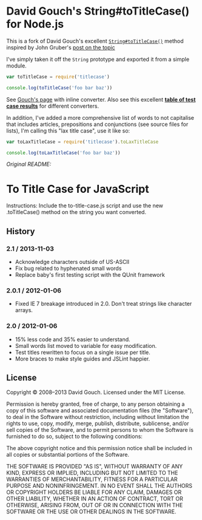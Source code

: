 # David Gouch's String#toTitleCase() for Node.js

This is a fork of David Gouch's excellent [`String#toTitleCase()`](https://github.com/gouch/to-title-case) method inspired by John Gruber's [post on the topic](http://daringfireball.net/2008/08/title_case_update)

I've simply taken it off the `String` prototype and exported it from a simple module.

```js
var toTitleCase = require('titlecase')

console.log(toTitleCase('foo bar baz'))
```

See [Gouch's page](http://individed.com/code/to-title-case/) with inline converter. Also see this excellent **[table of test case results](http://individed.com/code/to-title-case/tests.html)** for different converters.

In addition, I've added a more comprehensive list of words to not capitalise that includes articles, prepositions and conjunctions (see source files for lists), I'm calling this "lax title case", use it like so:


```js
var toLaxTitleCase = require('titlecase').toLaxTitleCase

console.log(toLaxTitleCase('foo bar baz'))
```

*Original README:*

# To Title Case for JavaScript

Instructions: Include the to-title-case.js script and use the new .toTitleCase() method on the string you want converted.

## History
### 2.1 / 2013-11-03
- Acknowledge characters outside of US-ASCII
- Fix bug related to hyphenated small words
- Replace baby's first testing script with the QUnit framework

### 2.0.1 / 2012-01-06

- Fixed IE 7 breakage introduced in 2.0. Don't treat strings like character arrays.

### 2.0 / 2012-01-06

- 15% less code and 35% easier to understand.
- Small words list moved to variable for easy modification.
- Test titles rewritten to focus on a single issue per title.
- More braces to make style guides and JSLint happier.

## License

Copyright © 2008–2013 David Gouch. Licensed under the MIT License.

Permission is hereby granted, free of charge, to any person obtaining a copy
of this software and associated documentation files (the "Software"), to deal
in the Software without restriction, including without limitation the rights
to use, copy, modify, merge, publish, distribute, sublicense, and/or sell
copies of the Software, and to permit persons to whom the Software is
furnished to do so, subject to the following conditions:

The above copyright notice and this permission notice shall be included in
all copies or substantial portions of the Software.

THE SOFTWARE IS PROVIDED "AS IS", WITHOUT WARRANTY OF ANY KIND, EXPRESS OR
IMPLIED, INCLUDING BUT NOT LIMITED TO THE WARRANTIES OF MERCHANTABILITY,
FITNESS FOR A PARTICULAR PURPOSE AND NONINFRINGEMENT. IN NO EVENT SHALL THE
AUTHORS OR COPYRIGHT HOLDERS BE LIABLE FOR ANY CLAIM, DAMAGES OR OTHER
LIABILITY, WHETHER IN AN ACTION OF CONTRACT, TORT OR OTHERWISE, ARISING FROM,
OUT OF OR IN CONNECTION WITH THE SOFTWARE OR THE USE OR OTHER DEALINGS IN
THE SOFTWARE.

